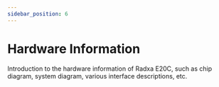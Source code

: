 ```yaml
---
sidebar_position: 6
---
```


# Hardware Information

Introduction to the hardware information of Radxa E20C, such as chip diagram, system diagram, various interface descriptions, etc.

<DocCardList />
